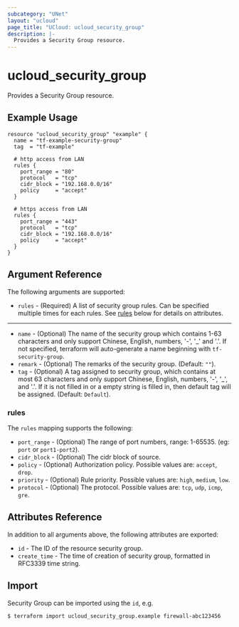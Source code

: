 ```yaml
---
subcategory: "UNet"
layout: "ucloud"
page_title: "UCloud: ucloud_security_group"
description: |-
  Provides a Security Group resource.
---
```


# ucloud_security_group

Provides a Security Group resource.

## Example Usage

```hcl
resource "ucloud_security_group" "example" {
  name = "tf-example-security-group"
  tag  = "tf-example"

  # http access from LAN
  rules {
    port_range = "80"
    protocol   = "tcp"
    cidr_block = "192.168.0.0/16"
    policy     = "accept"
  }

  # https access from LAN
  rules {
    port_range = "443"
    protocol   = "tcp"
    cidr_block = "192.168.0.0/16"
    policy     = "accept"
  }
}
```

## Argument Reference

The following arguments are supported:

* `rules` - (Required) A list of security group rules. Can be specified multiple times for each rules. See [rules](#rules) below for details on attributes.

- - -

* `name` - (Optional) The name of the security group which contains 1-63 characters and only support Chinese, English, numbers, '-', '_' and '.'. If not specified, terraform will auto-generate a name beginning with `tf-security-group`.
* `remark` - (Optional) The remarks of the security group. (Default: `""`).
* `tag` - (Optional) A tag assigned to security group, which contains at most 63 characters and only support Chinese, English, numbers, '-', '_', and '.'. If it is not filled in or a empty string is filled in, then default tag will be assigned. (Default: `Default`).

### rules

The `rules` mapping supports the following:

* `port_range` - (Optional) The range of port numbers, range: 1-65535. (eg: `port` or `port1-port2`).
* `cidr_block` - (Optional) The cidr block of source.
* `policy` - (Optional) Authorization policy. Possible values are: `accept`, `drop`.
* `priority` - (Optional) Rule priority. Possible values are: `high`, `medium`, `low`.
* `protocol` - (Optional) The protocol. Possible values are: `tcp`, `udp`, `icmp`, `gre`.

## Attributes Reference

In addition to all arguments above, the following attributes are exported:

* `id` - The ID of the resource security group.
* `create_time` - The time of creation of security group, formatted in RFC3339 time string.

## Import

Security Group can be imported using the `id`, e.g.

```
$ terraform import ucloud_security_group.example firewall-abc123456
```